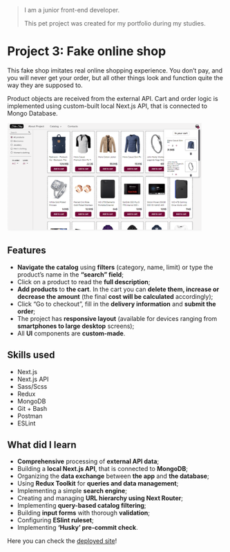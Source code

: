 > I am a junior front-end developer.
>
> This pet project was created for my portfolio during my studies.

# Project 3: Fake online shop

This fake shop imitates real online shopping experience. You don’t pay, and you will never get your order, but all other things look and function quite the way they are supposed to.

Product objects are received from the external API. Cart and order logic is implemented using custom-built local Next.js API, that is connected to Mongo Database.

<img src="public/screenshot-project-fake-shop-big.png" width="450" height="250">

## Features

- **Navigate the catalog** using **filters** (category, name, limit) or type the product’s name in the **“search” field**;
- Click on a product to read the **full description**;
- **Add products** to **the cart**. In the cart you can **delete them, increase or decrease the amount** (the final **cost will be calculated** accordingly);
- Click “Go to checkout”, fill in the **delivery information** and **submit the order**;
- The project has **responsive layout** (available for devices ranging from **smartphones to large desktop** screens);
- All **UI** components are **custom-made**.

## Skills used

- Next.js
- Next.js API
- Sass/Scss
- Redux
- MongoDB
- Git + Bash
- Postman
- ESLint

## What did I learn

- **Comprehensive** processing of **external API data**;
- Building a **local Next.js API**, that is connected to **MongoDB**;
- Organizing the **data exchange** between **the app** and **the database**;
- Using **Redux Toolkit** for **queries and data management**;
- Implementing a simple **search engine**;
- Creating and managing **URL hierarchy using Next Router**;
- Implementing **query-based catalog filtering**;
- Building **input forms** with thorough **validation**;
- Configuring **ESlint ruleset**;
- Implementing **‘Husky’ pre-commit check**.

Here you can check the <a href="https://main--dazzling-tulumba-1dafaa.netlify.app//" target="_blank">deployed site</a>!
